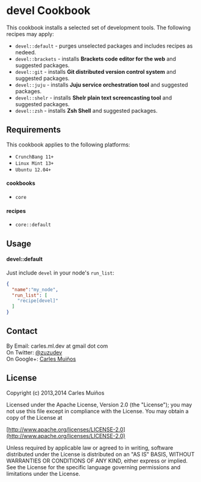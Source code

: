 # devel Cookbook

This cookbook installs a selected set of development tools.
The following recipes may apply:

- `devel::default`  - purges unselected packages and includes recipes as nedeed.
- `devel::brackets` - installs __Brackets code editor for the web__ and suggested packages.
- `devel::git`      - installs __Git distributed version control system__ and suggested packages.
- `devel::juju`     - installs __Juju service orchestration tool__ and suggested packages.
- `devel::shelr`    - installs __Shelr plain text screencasting tool__ and suggested packages.
- `devel::zsh`      - installs __Zsh Shell__ and suggested packages.


## Requirements

This cookbook applies to the following platforms:  
- `CrunchBang 11+`
- `Linux Mint 13+`
- `Ubuntu 12.04+`

#### cookbooks
- `core`

#### recipes
- `core::default`


## Usage

#### devel::default
Just include `devel` in your node's `run_list`:

```json
{
  "name":"my_node",
  "run_list": [
    "recipe[devel]"
  ]
}
```


## Contact

By Email:   carles.ml.dev at gmail dot com  
On Twitter: [@zuzudev](https://twitter.com/zuzudev)  
On Google+: [Carles Muiños](https://plus.google.com/109480759201585988691)


## License

Copyright (c) 2013,2014 Carles Muiños

Licensed under the Apache License, Version 2.0 (the "License");
you may not use this file except in compliance with the License.
You may obtain a copy of the License at

[http://www.apache.org/licenses/LICENSE-2.0](http://www.apache.org/licenses/LICENSE-2.0)

Unless required by applicable law or agreed to in writing, software
distributed under the License is distributed on an "AS IS" BASIS,
WITHOUT WARRANTIES OR CONDITIONS OF ANY KIND, either express or implied.
See the License for the specific language governing permissions and
limitations under the License.


